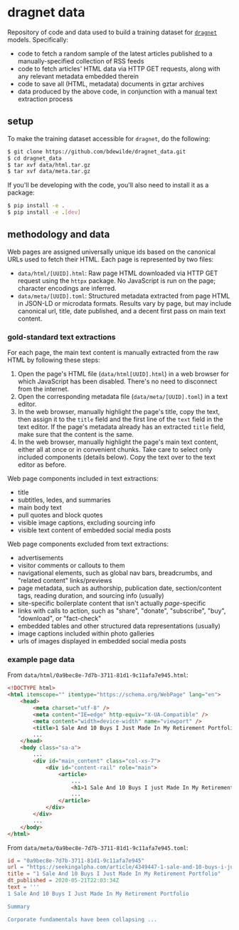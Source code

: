 # dragnet data

Repository of code and data used to build a training dataset for [`dragnet`](https://github.com/dragnet-org/dragnet) models. Specifically:

- code to fetch a random sample of the latest articles published to a manually-specified collection of RSS feeds
- code to fetch articles' HTML data via HTTP GET requests, along with any relevant metadata embedded therein
- code to save all (HTML, metadata) documents in gztar archives
- data produced by the above code, in conjunction with a manual text extraction process

## setup

To make the training dataset accessible for `dragnet`, do the following:

```bash
$ git clone https://github.com/bdewilde/dragnet_data.git
$ cd dragnet_data
$ tar xvf data/html.tar.gz
$ tar xvf data/meta.tar.gz
```

If you'll be developing with the code, you'll also need to install it as a package:

```bash
$ pip install -e .
$ pip install -e .[dev]
```

## methodology and data

Web pages are assigned universally unique ids based on the canonical URLs used to fetch their HTML. Each page is represented by two files:

- `data/html/[UUID].html`: Raw page HTML downloaded via HTTP GET request using the `httpx` package. No JavaScript is run on the page; character encodings are inferred.
- `data/meta/[UUID].toml`: Structured metadata extracted from page HTML in JSON-LD or microdata formats. Results vary by page, but may include canonical url, title, date published, and a decent first pass on main text content.

### gold-standard text extractions

For each page, the main text content is manually extracted from the raw HTML by following these steps:

1. Open the page's HTML file (`data/html[UUID].html`) in a web browser for which JavaScript has been disabled. There's no need to disconnect from the internet.
2. Open the corresponding metadata file (`data/meta/[UUID].toml`) in a text editor.
3. In the web browser, manually highlight the page's title, copy the text, then assign it to the `title` field and the first line of the `text` field in the text editor. If the page's metadata already has an extracted `title` field, make sure that the content is the same.
4. In the web browser, manually highlight the page's main text content, either all at once or in convenient chunks. Take care to select only included components (details below). Copy the text over to the text editor as before.

Web page components included in text extractions:

- title
- subtitles, ledes, and summaries
- main body text
- pull quotes and block quotes
- visible image captions, excluding sourcing info
- visible text content of embedded social media posts

Web page components excluded from text extractions:

- advertisements
- visitor comments or callouts to them
- navigational elements, such as global nav bars, breadcrumbs, and "related content" links/previews
- page metadata, such as authorship, publication date, section/content tags, reading duration, and sourcing info (usually)
- site-specific boilerplate content that isn't actually _page_-specific
- links with calls to action, such as "share", "donate", "subscribe", "buy", "download", or "fact-check"
- embedded tables and other structured data representations (usually)
- image captions included within photo galleries
- urls of images displayed in embedded social media posts

### example page data

From `data/html/0a9bec8e-7d7b-3711-81d1-9c11afa7e945.html`:

```html
<!DOCTYPE html>
<html itemscope="" itemtype="https://schema.org/WebPage" lang="en">
    <head>
        <meta charset="utf-8" />
        <meta content="IE=edge" http-equiv="X-UA-Compatible" />
        <meta content="width=device-width" name="viewport" />
        <title>1 Sale And 10 Buys I Just Made In My Retirement Portfolio | Seeking Alpha</title>
        ...
    </head>
    <body class="sa-a">
        ...
        <div id="main_content" class="col-xs-7">
            <div id="content-rail" role="main">
                <article>
                    ...
                    <h1>1 Sale And 10 Buys I just Made In My Retirement Portfolio</h1>
                    ...
                </article>
            </div>
        </div>
        ...
    </body>
</html>
```

From `data/meta/0a9bec8e-7d7b-3711-81d1-9c11afa7e945.toml`:

```toml
id = "0a9bec8e-7d7b-3711-81d1-9c11afa7e945"
url = "https://seekingalpha.com/article/4349447-1-sale-and-10-buys-i-just-made-in-retirement-portfolio"
title = "1 Sale And 10 Buys I Just Made In My Retirement Portfolio"
dt_published = 2020-05-21T22:03:34Z
text = '''
1 Sale And 10 Buys I Just Made In My Retirement Portfolio

Summary

Corporate fundamentals have been collapsing ...
```
